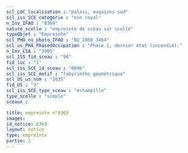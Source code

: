 ```yaml
---
scl_LOC_localisation : "palais, magasins sud"
scl_iss_SCE_categorie : "non royal"
n_Inv_IFAO : "8369"
nature_scelle : "empreinte de sceau sur scellé"
typeObjet : "Empreinte"
scl_PHO_no_photo_IFAO : "NU_2008_3464"
scl_us_PHA_PhasedOccupation : "Phase 1, dernier état (incendié)."
n_Inv_CSA : "3005"
scl_ISS_fid_sceau : "96"
fid_loc : "1"
scl_iss_SCE_id_sceau : "0096"
scl_iss_SCE_motif : "labyrinthe géométrique"
scl_US_us_nom : "2635"
fid_US : "3"
scl_iss_SCE_type_sceau : "estampille"
type_scelle : "simple"
sceaux :

title: empreinte n°8369
images: 
id_notice: 8369
layout: notice
type: empreinte
partie: 2
---
```

